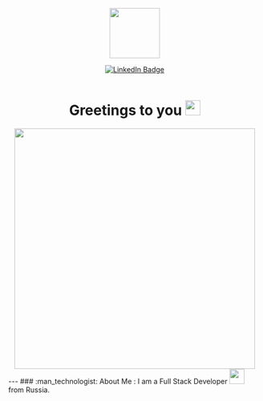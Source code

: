 
<p align = "center"><img src = "https://i.giphy.com/media/v1.Y2lkPTc5MGI3NjExdzRvbzU3eTdxZmwxcGhuN3ZpcDU2eWt6OWlhYmk0bzkxYTBoNDU3aCZlcD12MV9pbnRlcm5hbF9naWZfYnlfaWQmY3Q9Zw/5k5vZwRFZR5aZeniqb/giphy.gif" 
width = "100"/></p>


<div id = "badges" align = "center">
    <a href = "URL">
    <img src="https://img.shields.io/badge/LinkedIn-blue?style=for-the-badge&logo=linkedin&logoColor=white" alt="LinkedIn Badge"/>
    </a>
<p><img src="https://komarev.com/ghpvc/?username=your-github-SheffAndrey&style=flat-square&color=blue" align = "center" alt=""/></p>

</div>

<h1 align = "center">
  Greetings to you
  <img src="https://media.giphy.com/media/hvRJCLFzcasrR4ia7z/giphy.gif" width="30px"/>
</h1>

<div align="center">
  <img src="https://media.giphy.com/media/V0OggVqQxNIOI/giphy.gif" width="480" height="480"/>
</div>
---
### :man_technologist: About Me :
I am a Full Stack Developer <img src="https://media.giphy.com/media/WUlplcMpOCEmTGBtBW/giphy.gif" width="30"> from Russia.






<!--
**SheffAndrey/SheffAndrey** is a ✨ _special_ ✨ repository because its `README.md` (this file) appears on your GitHub profile.

Here are some ideas to get you started:

- 🔭 I’m currently working on ...
- 🌱 I’m currently learning ...
- 👯 I’m looking to collaborate on ...
- 🤔 I’m looking for help with ...
- 💬 Ask me about ...
- 📫 How to reach me: ...
- 😄 Pronouns: ...
- ⚡ Fun fact: ...
-->
